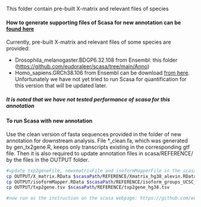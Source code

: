 This folder contain pre-built X-matrix and relevant files of species

#### How to generate supporting files of Scasa for new annotation can be [found here](https://github.com/eudoraleer/scasa/wiki/How-to-run-Scasa-for-a-new-annotation)

Currently, pre-built X-matrix and relevant files of some species are provided:
- Drosophila_melanogaster.BDGP6.32.108 from Ensembl: this folder (https://github.com/eudoraleer/scasa/tree/main/Anno)
- Homo_sapiens.GRCh38.106 from Ensembl can be download [from here](https://www.dropbox.com/s/ppe4oqeoxv0jkb8/Homo_sapiens_GRCh38_106_Anno.zip?dl=0). Unfortunately we have not yet tried to run Scasa for quantification for this version that will be updated later.
 

##### It is noted that we have not tested performance of scasa for this annotation

#### To run Scasa with new annotation
Use the clean version of fasta sequences provided in the folder of new annotation for downstream analysis. File *_clean.fa, which was generated by gen_tx2gene.R, keeps only transcripts existing in the corresponding gtf file. Then it is also required to update annotation files in scasa/REFERENCE/ by the files in the OUTPUT folder.

``` sh
#update txp2geneFile, newxmatrixFile and isoformMapperFile in the scasa/REFERENCE/
cp OUTPUT/X_matrix.RData $scasaPath/REFERENCE/Xmatrix_hg38_alevin.RData
cp OUTPUT/isoformMapper.RData $scasaPath/REFERENCE/isoform_groups_UCSC_hg38_alevin.RData
cp OUTPUT/txp2gene.tsv $scasaPath/REFERENCE/txp2gene_hg38.tsv

#now run as the instruction on the scasa webpage: https://github.com/eudoraleer/scasa

```
